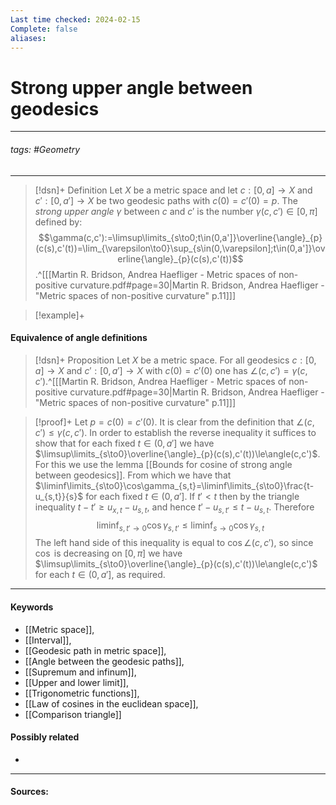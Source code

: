 ```yaml
---
Last time checked: 2024-02-15
Complete: false
aliases:
---
```

# Strong upper angle between geodesics
***
###### tags: #Geometry 
***
>[!dsn]+ Definition
>Let $X$ be a metric space and let $c:[0,a]\to X$ and $c':[0,a']\to X$ be two geodesic paths with $c(0)=c'(0)=p$. The *strong upper angle* $\gamma$ between $c$ and $c'$ is the number $\gamma(c,c')\in[0,\pi]$ defined by:
>$$\gamma(c,c'):=\limsup\limits_{s\to0;t\in(0,a']}\overline{\angle}_{p}(c(s),c'(t))=\lim_{\varepsilon\to0}\sup_{s\in(0,\varepsilon];t\in(0,a']}\overline{\angle}_{p}(c(s),c'(t))$$.^[[[Martin R. Bridson, Andrea Haefliger - Metric spaces of non-positive curvature.pdf#page=30|Martin R. Bridson, Andrea Haefliger - "Metric spaces of non-positive curvature" p.11]]]

>[!example]+
>

#### Equivalence of angle definitions
>[!dsn]+ Proposition
>Let $X$ be a metric space. For all geodesics $c:[0,a]\to X$ and $c':[0,a']\to X$ with $c(0)=c'(0)$ one has $\angle(c,c')=\gamma(c,c')$.^[[[Martin R. Bridson, Andrea Haefliger - Metric spaces of non-positive curvature.pdf#page=30|Martin R. Bridson, Andrea Haefliger - "Metric spaces of non-positive curvature" p.11]]]

>[!proof]+
>Let $p=c(0)=c'(0)$. It is clear from the definition that $\angle(c,c')\le\gamma(c,c')$. In order to establish the reverse inequality it suffices to show that for each fixed $t\in(0,a']$ we have $\limsup\limits_{s\to0}\overline{\angle}_{p}(c(s),c'(t))\le\angle(c,c')$. For this we use the lemma [[Bounds for cosine of strong angle between geodesics]]. From which we have that $\liminf\limits_{s\to0}\cos\gamma_{s,t}=\liminf\limits_{s\to0}\frac{t-u_{s,t}}{s}$ for each fixed $t\in(0,a']$. If $t'<t$ then by the triangle inequality $t-t'\ge u_{x,t}-u_{s,t}$, and hence $t'-u_{s,t'}\le t-u_{s,t}$. Therefore
>$$\liminf_{s,t'\to0}\cos\gamma_{s,t'}\le\liminf_{s\to0}\cos\gamma_{s,t}$$
>The left hand side of this inequality is equal to $\cos\angle(c,c')$, so since $\cos$ is decreasing on $[0,\pi]$ we have $\limsup\limits_{s\to0}\overline{\angle}_{p}(c(s),c'(t))\le\angle(c,c')$ for each $t\in(0,a']$, as required.
***
#### Keywords
- [[Metric space]],
- [[Interval]],
- [[Geodesic path in metric space]],
- [[Angle between the geodesic paths]],
- [[Supremum and infinum]],
- [[Upper and lower limit]],
- [[Trigonometric functions]],
- [[Law of cosines in the euclidean space]],
- [[Comparison triangle]]
#### Possibly related
- 
***
#### Sources: